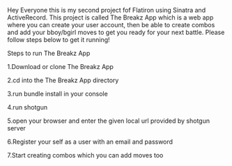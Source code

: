 Hey Everyone this is my second project fof Flatiron using Sinatra and ActiveRecord. This project is called The Breakz App which is a web app where you can create your user account, then be able to create combos and add your bboy/bgirl moves to get you ready for your next battle. Please follow steps below to get it running!

Steps to run The Breakz App

1.Download or clone The Breakz App

2.cd into the The Breakz App directory

3.run bundle install in your console

4.run shotgun

5.open your browser and enter the given local url provided by shotgun server

6.Register your self as a user with an email and password

7.Start creating combos which you can add moves too


